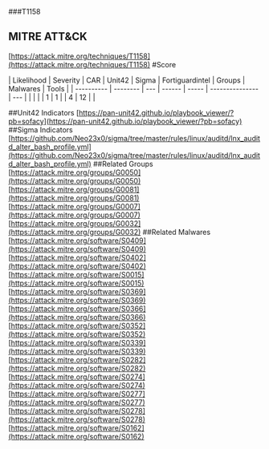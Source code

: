 ###T1158
## MITRE ATT&CK
[https://attack.mitre.org/techniques/T1158](https://attack.mitre.org/techniques/T1158)
#Score

| Likelihood | Severity | CAR | Unit42 | Sigma | Fortiguardintel | Groups | Malwares | Tools |
| ---------- | -------- | --- | ------ | ----- | --------------- | ---  |
 |   |   |   | 1 | 1 |   | 4 | 12 |   |

##Unit42 Indicators
[https://pan-unit42.github.io/playbook_viewer/?pb=sofacy](https://pan-unit42.github.io/playbook_viewer/?pb=sofacy)
[]()
##Sigma Indicators
[https://github.com/Neo23x0/sigma/tree/master/rules/linux/auditd/lnx_auditd_alter_bash_profile.yml](https://github.com/Neo23x0/sigma/tree/master/rules/linux/auditd/lnx_auditd_alter_bash_profile.yml)
[]()
##Related Groups
[https://attack.mitre.org/groups/G0050](https://attack.mitre.org/groups/G0050)
[https://attack.mitre.org/groups/G0081](https://attack.mitre.org/groups/G0081)
[https://attack.mitre.org/groups/G0007](https://attack.mitre.org/groups/G0007)
[https://attack.mitre.org/groups/G0032](https://attack.mitre.org/groups/G0032)
[]()
##Related Malwares
[https://attack.mitre.org/software/S0409](https://attack.mitre.org/software/S0409)
[https://attack.mitre.org/software/S0402](https://attack.mitre.org/software/S0402)
[https://attack.mitre.org/software/S0015](https://attack.mitre.org/software/S0015)
[https://attack.mitre.org/software/S0369](https://attack.mitre.org/software/S0369)
[https://attack.mitre.org/software/S0366](https://attack.mitre.org/software/S0366)
[https://attack.mitre.org/software/S0352](https://attack.mitre.org/software/S0352)
[https://attack.mitre.org/software/S0339](https://attack.mitre.org/software/S0339)
[https://attack.mitre.org/software/S0282](https://attack.mitre.org/software/S0282)
[https://attack.mitre.org/software/S0274](https://attack.mitre.org/software/S0274)
[https://attack.mitre.org/software/S0277](https://attack.mitre.org/software/S0277)
[https://attack.mitre.org/software/S0278](https://attack.mitre.org/software/S0278)
[https://attack.mitre.org/software/S0162](https://attack.mitre.org/software/S0162)
[]()
